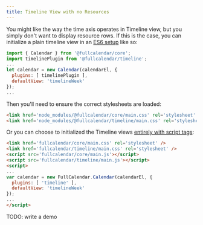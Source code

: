 ```yaml
---
title: Timeline View with no Resources
---
```


You might like the way the time axis operates in Timeline view, but you simply don't want to display resource rows. If this is the case, you can initialize a plain timeline view in an [ES6 setup](initialize-es6) like so:

```js
import { Calendar } from '@fullcalendar/core';
import timelinePlugin from '@fullcalendar/timeline';
...
let calendar = new Calendar(calendarEl, {
  plugins: [ timelinePlugin ],
  defaultView: 'timelineWeek'
});
...
```

Then you'll need to ensure the correct stylesheets are loaded:

```html
<link href='node_modules/@fullcalendar/core/main.css' rel='stylesheet' />
<link href='node_modules/@fullcalendar/timeline/main.css' rel='stylesheet' />
```

Or you can choose to initialized the Timeline views [entirely with script tags](initialize-globals):

```html
<link href='fullcalendar/core/main.css' rel='stylesheet' />
<link href='fullcalendar/timeline/main.css' rel='stylesheet' />
<script src='fullcalendar/core/main.js'></script>
<script src='fullcalendar/timeline/main.js'></script>
<script>
...
var calendar = new FullCalendar.Calendar(calendarEl, {
  plugins: [ 'timeline' ],
  defaultView: 'timelineWeek'
});
...
</script>
```

TODO: write a demo
